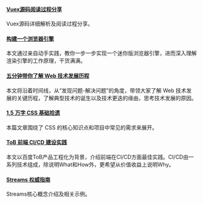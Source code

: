 
#### [Vuex源码阅读过程分享](https://mp.weixin.qq.com/s/uOVFpApoFJ7culotTQ5f3A)
Vuex源码详细解析及阅读过程分享。

#### [构建一个浏览器引擎](https://mp.weixin.qq.com/s/jXv6DhS9Y_BPFZosr5VGOw)
本文通过亲自动手实践，教你一步一步实现一个迷你版浏览器引擎，进而深入理解渲染引擎的工作原理，干货满满。

#### [五分钟带你了解 Web 技术发展历程](https://mp.weixin.qq.com/s/FrBVub7mYi5_HVReGNReNQ)
本文将沿着时间线，从“发现问题-解决问题”的角度，带领大家了解 Web 技术发展的关键历程，了解典型技术的诞生以及技术更迭的缘由，思考技术发展的原因。

#### [1.5 万字 CSS 基础拾遗](https://mp.weixin.qq.com/s/fwlH6gfE7Mm7dwfhngqksA)
本篇文章围绕了 CSS 的核心知识点和项目中常见的需求来展开。

#### [ToB 前端 CI/CD 建设实践](https://mp.weixin.qq.com/s/REZ6qARsLpkKEU-bRSituA)
本文以百度ToB产品工程化为背景，介绍前端在CI/CD方面最佳实践。CI/CD由一系列技术组成，除说明What和How外，更希望从价值收益上说明Why。

#### [Streams 权威指南](https://mp.weixin.qq.com/s/Kg2w5V26brFHsQkJK4-SrQ)
Streams核心概念介绍及相关示例。